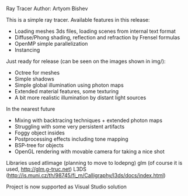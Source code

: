 Ray Tracer
Author: Artyom Bishev

This is a simple ray tracer. 
Available features in this release:
 - Loading meshes 3ds files, loading scenes from internal text format
 - Diffuse/Phong shading, reflection and refraction by Frensel formulas
 - OpenMP simple parallelization
 - Instancing

Just ready for release (can be seen on the images shown in img/):
- Octree for meshes
- Simple shadows
- Simple global illumination using photon maps
- Extended material features, some texturing
- A bit more realistic illumination by distant light sources

In the nearest future
- Mixing with backtracing techniques + extended photon maps
- Struggling with some very persistent artifacts
- Foggy object insides
- Postprocessing effects including tone mapping
- BSP-tree for objects
- OpenGL rendering with movable camera for taking a nice shot

Libraries used
atlimage (planning to move to lodepng)
glm (of course it is used, http://glm.g-truc.net)
L3DS (http://is.muni.cz/th/98745/fi_m/Calligraphy/l3ds/docs/index.html)

Project is now supported as Visual Studio solution
